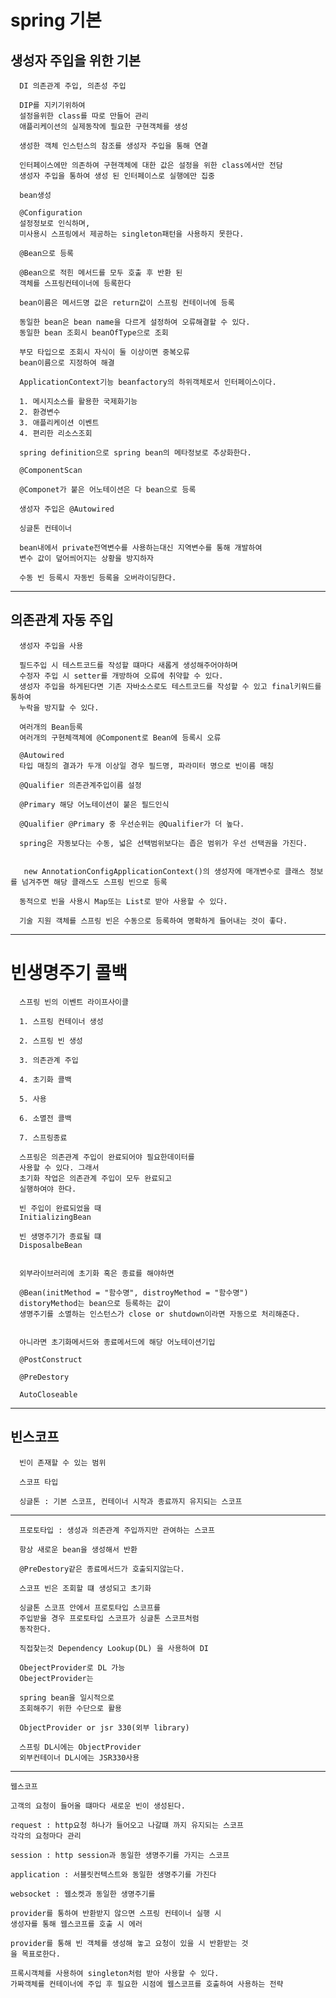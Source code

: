 # spring 기본


## 생성자 주입을 위한 기본

	  DI 의존관계 주입, 의존성 주입
	  
	  DIP를 지키기위하여 
	  설정을위한 class를 따로 만들어 관리
	  애플리케이션의 실제동작에 필요한 구현객체를 생성
	  
	  생성한 객체 인스턴스의 참조를 생성자 주입을 통해 연결
	  
	  인터페이스에만 의존하여 구현객체에 대한 값은 설정을 위한 class에서만 전담
	  생성자 주입을 통하여 생성 된 인터페이스로 실행에만 집중
	  
	  bean생성
	  
	  @Configuration
	  설정정보로 인식하며,
	  미사용시 스프링에서 제공하는 singleton패턴을 사용하지 못한다.
	  
	  @Bean으로 등록
	  
	  @Bean으로 적힌 메서드를 모두 호출 후 반환 된 
	  객체를 스프링컨테이너에 등록한다
	  
	  bean이름은 메서드명 값은 return값이 스프링 컨테이너에 등록
	  
	  동일한 bean은 bean name을 다르게 설정하여 오류해결할 수 있다.
	  동일한 bean 조회시 beanOfType으로 조회
	  
	  부모 타입으로 조회시 자식이 둘 이상이면 중복오류
	  bean이름으로 지정하여 해결
	  
	  ApplicationContext기능 beanfactory의 하위객체로서 인터페이스이다.
	  
	  1. 메시지소스를 활용한 국제화기능
	  2. 환경변수
	  3. 애플리케이션 이벤트
	  4. 편리한 리소스조회
	  
	  spring definition으로 spring bean의 메타정보로 추상화한다.
	  
	  @ComponentScan
	  
	  @Componet가 붙은 어노테이션은 다 bean으로 등록
	  
	  생성자 주입은 @Autowired 
	  
	  싱글톤 컨테이너
	  
	  bean내에서 private전역변수를 사용하는대신 지역변수를 통해 개발하여
	  변수 값이 덮어씌어지는 상황을 방지하자
	  
	  수동 빈 등록시 자동빈 등록을 오버라이딩한다.
  

***

## 의존관계 자동 주입

	  생성자 주입을 사용
	  
	  필드주입 시 테스트코드를 작성할 떄마다 새롭게 생성해주어야하며
	  수정자 주입 시 setter를 개방하여 오류에 취약할 수 있다.
	  생성자 주입을 하게된다면 기존 자바소스로도 테스트코드를 작성할 수 있고 final키워드를 통하여 
	  누락을 방지할 수 있다.
	  
	  여러개의 Bean등록
	  여러개의 구현체객체에 @Component로 Bean에 등록시 오류
	  
	  @Autowired
	  타입 매칭의 결과가 두개 이상일 경우 필드명, 파라미터 명으로 빈이름 매칭
	  
	  @Qualifier 의존관계주입이름 설정
	  
	  @Primary 해당 어노테이션이 붙은 필드인식
	  
	  @Qualifier @Primary 중 우선순위는 @Qualifier가 더 높다. 
	  
	  spring은 자동보다는 수동, 넓은 선택범위보다는 좁은 범위가 우선 선택권을 가진다.
	  
	  
	   new AnnotationConfigApplicationContext()의 생성자에 매개변수로 클래스 정보를 넘겨주면 해당 클래스도 스프링 빈으로 등록
	  
	  동적으로 빈을 사용시 Map또는 List로 받아 사용할 수 있다.
	  
	  기술 지원 객체를 스프링 빈은 수동으로 등록하여 명확하게 들어내는 것이 좋다.

***

# 빈생명주기 콜백

	  스프링 빈의 이벤트 라이프사이클 
	  
	  1. 스프링 컨테이너 생성
	  
	  2. 스프링 빈 생성
	  
	  3. 의존관계 주입
	  
	  4. 초기화 콜백
	  
	  5. 사용
	  
	  6. 소멸전 콜백
	  
	  7. 스프링종료
	  
	  스프링은 의존관계 주입이 완료되어야 필요한데이터를
	  사용할 수 있다. 그래서
	  초기화 작업은 의존관계 주입이 모두 완료되고
	  실행하여야 한다.
	  
	  빈 주입이 완료되었을 때
	  InitializingBean
	  
	  빈 생명주기가 종료될 떄
	  DisposalbeBean
	  
	  
	  외부라이브러리에 초기화 혹은 종료를 해야하면
	  
	  @Bean(initMethod = "함수명", distroyMethod = "함수명")
	  distoryMethod는 bean으로 등록하는 값이
	  생명주기를 소멸하는 인스턴스가 close or shutdown이라면 자동으로 처리해준다.
	  
	  
	  아니라면 초기화메서드와 종료메서드에 해당 어노테이션기입
	  
	  @PostConstruct
	  
	  @PreDestory
	  
	  AutoCloseable

***

## 빈스코프

	  빈이 존재할 수 있는 범위
	  
	  스코프 타입 
	  
	  싱글톤 : 기본 스코프, 컨테이너 시작과 종료까지 유지되는 스코프

---
	 
	  프로토타입 : 생성과 의존관계 주입까지만 관여하는 스코프
	  
	  항상 새로운 bean을 생성해서 반환
	  
	  @PreDestory같은 종료메서드가 호출되지않는다.
	  
	  스코프 빈은 조회할 떄 생성되고 초기화
	  
	  싱글톤 스코프 안에서 프로토타입 스코프를
	  주입받을 경우 프로토타입 스코프가 싱글톤 스코프처럼
	  동작한다.
	  
	  직접찾는것 Dependency Lookup(DL) 을 사용하여 DI
	  
	  ObejectProvider로 DL 가능
	  ObejectProvider는 
	  
	  spring bean을 일시적으로
	  조회해주기 위한 수단으로 활용
	  
	  ObjectProvider or jsr 330(외부 library)
	  
	  스프링 DL시에는 ObjectProvider
	  외부컨테이너 DL시에는 JSR330사용
---
	웹스코프
	
	고객의 요청이 들어올 떄마다 새로운 빈이 생성된다.
	
	request : http요청 하나가 들어오고 나갈떄 까지 유지되는 스코프
	각각의 요청마다 관리
	
	session : http session과 동일한 생명주기를 가지는 스코프
	
	application : 서블릿컨텍스트와 동일한 생명주기를 가진다
	
	websocket : 웹소켓과 동일한 생명주기를
	
	provider를 통하여 반환받지 않으면 스프링 컨테이너 실행 시 
	생성자를 통해 웹스코프를 호출 시 에러
	
	provider를 통해 빈 객체를 생성해 놓고 요청이 있을 시 반환받는 것
	을 목표로한다.
	
	프록시객체를 사용하여 singleton처럼 받아 사용할 수 있다.
	가짜객체를 컨테이너에 주입 후 필요한 시점에 웹스코프를 호출하여 사용하는 전략
